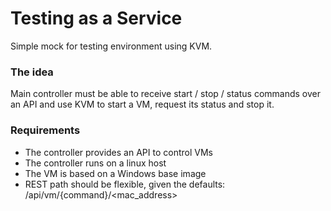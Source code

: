 # Testing as a Service #

Simple mock for testing environment using KVM.

### The idea ###

Main controller must be able to receive start / stop / status commands over an API and use KVM to start a VM, request its status and stop it.

### Requirements ###

* The controller provides an API to control VMs
* The controller runs on a linux host
* The VM is based on a Windows base image
* REST path should be flexible, given the defaults: /api/vm/{command}/<mac_address>